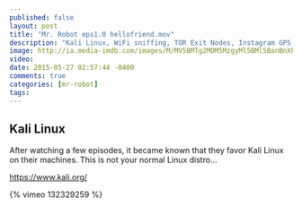 ```yaml
---
published: false
layout: post
title: "Mr. Robot eps1.0 hellofriend.mov"
description: "Kali Linux, WiFi sniffing, TOR Exit Nodes, Instagram GPS, tracking NYC Taxis, Rootkits, Property Records"
image: http://ia.media-imdb.com/images/M/MV5BMTg2MDM5MzgyMl5BMl5BanBnXkFtZTgwMTkzMzk5NTE@._V1__SX640_SY720_.jpg
video: 
date: 2015-05-27 02:57:44 -0400
comments: true
categories: [mr-robot]
tags: 
---
```


## Kali Linux

After watching a few episodes, it became known that they favor Kali Linux on their machines.  This is not your normal Linux distro...

https://www.kali.org/

{% vimeo 132329259 %}


